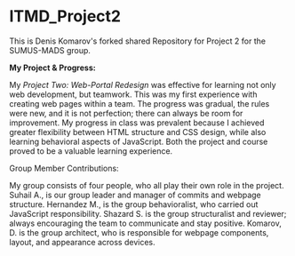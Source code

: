 # ITMD_Project2
This is Denis Komarov's forked shared Repository for Project 2 for the SUMUS-MADS group.

**My Project & Progress:**

My *Project Two: Web-Portal Redesign* was effective for learning not only
web development, but teamwork. This was my first experience with
creating web pages within a team. The progress was gradual, the rules were new, and it 
is not perfection; there can always be room for improvement. My progress in 
class was prevalent because I achieved greater flexibility between HTML 
structure and CSS design, while also learning behavioral aspects of JavaScript.
Both the project and course proved to be a valuable learning experience.

Group Member Contributions:

My group consists of four people, who all play their own role in the project.
Suhail A., is our group leader and manager of commits and webpage structure.
Hernandez M., is the group behavioralist, who carried out JavaScript responsibility.
Shazard S. is the group structuralist and reviewer; always encouraging the team to 
communicate and stay positive. Komarov, D. is the group architect, who is responsible
for webpage components, layout, and appearance across devices.


